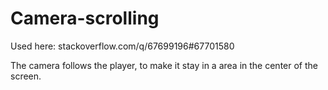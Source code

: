 # Camera-scrolling

Used here: stackoverflow.com/q/67699196#67701580

The camera follows the player, to make it stay in a area in the center of the screen.
